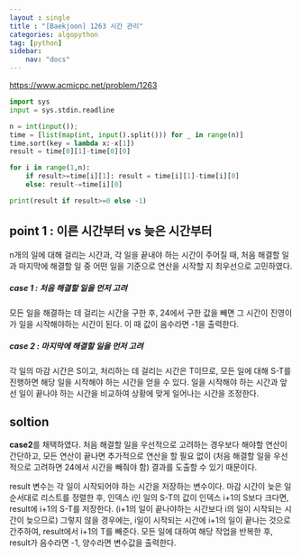 ```yaml
---
layout : single
title : "[Baekjoon] 1263 시간 관리"
categories: algopython
tag: [python]
sidebar:
    nav: "docs"
---
```


<a href = "https://www.acmicpc.net/problem/1263">https://www.acmicpc.net/problem/1263</a>

```python
import sys
input = sys.stdin.readline

n = int(input()); 
time = [list(map(int, input().split())) for _ in range(n)]
time.sort(key = lambda x:-x[1])
result = time[0][1]-time[0][0]

for i in range(1,n):
    if result>=time[i][1]: result = time[i][1]-time[i][0]
    else: result-=time[i][0]

print(result if result>=0 else -1)
```

## point 1 : 이른 시간부터 vs 늦은 시간부터

n개의 일에 대해 걸리는 시간과, 각 일을 끝내야 하는 시간이 주어질 때, 처음 해결할 일과 마지막에 해결할 일 중 어떤 일을 기준으로 연산을 시작할 지 최우선으로 고민하였다. 

##### case 1 : 처음 해결할 일을 먼저 고려

모든 일을 해결하는 데 걸리는 시간을 구한 후, 24에서 구한 값을 빼면 그 시간이 진영이가 일을 시작해야하는 시간이 된다. 이 때 값이 음수라면 -1을 출력한다.

##### case 2 : 마지막에 해결할 일을 먼저 고려

각 일의 마감 시간은 S이고, 처리하는 데 걸리는 시간은 T이므로,  모든 일에 대해 S-T를 진행하면 해당 일을 시작해야 하는 시간을 얻을 수 있다. 일을 시작해야 하는 시간과 앞선 일이 끝나야 하는 시간을 비교하여 상황에 맞게 일어나는 시간을 조정한다.

## soltion

**case2**를 채택하였다. 처음 해결할 일을 우선적으로 고려하는 경우보다 해야할 연산이 간단하고, 모든 연산이 끝나면 추가적으로 연산을 할 필요 없이 (처음 해결할 일을 우선적으로 고려하면 24에서 시간을 빼줘야 함) 결과를 도출할 수 있기 때문이다.

result 변수는 각 일이 시작되어야 하는 시간을 저장하는 변수이다. 마감 시간이 늦은 일 순서대로 리스트를 정렬한 후, 인덱스 i인 일의 S-T의 값이 인덱스 i+1의 S보다 크다면, result에 i+1의 S-T를 저장한다. (i+1의 일이 끝나야하는 시간보다 i의 일이 시작되는 시간이 늦으므로) 그렇지 않을 경우에는, i일이 시작되는 시간에 i+1의 일이 끝나는 것으로 간주하여, result에서 i+1의 T를 빼준다. 모든 일에 대하여 해당 작업을 반복한 후, result가 음수라면 -1, 양수라면 변수값을 출력한다.

